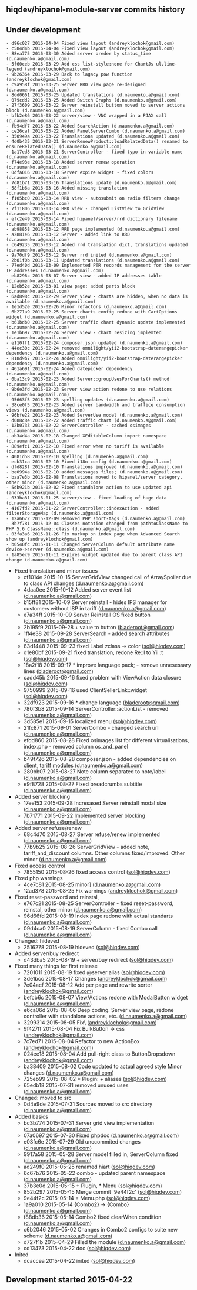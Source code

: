 hiqdev/hipanel-module-server commits history
--------------------------------------------

## Under development

    - d96c027 2016-04-04 Fixed view layout (andreyklochok@gmail.com)
    - c584d4b 2016-04-04 Fixed view layout (andreyklochok@gmail.com)
    - 88ea775 2016-03-30 Added server oreder by status_time (d.naumenko.a@gmail.com)
    - 5f60ceb 2016-03-29 Add css list-style:none for ChartJs ul.line-legend (andreyklochok@gmail.com)
    - 9b26364 2016-03-29 Back to lagacy pow function (andreyklochok@gmail.com)
    - c9a958f 2016-03-25 Server RRD view page re-designed (d.naumenko.a@gmail.com)
    - 8dd0661 2016-03-25 Updated translations (d.naumenko.a@gmail.com)
    - 079cdd2 2016-03-25 Added Switch Graphs (d.naumenko.a@gmail.com)
    - 27f3609 2016-03-22 Server reinstall button moved to server actions block (d.naumenko.a@gmail.com)
    - bfb2e86 2016-03-22 server/view - VNC wrapped in a PJAX call (d.naumenko.a@gmail.com)
    - fb94df7 2016-03-22 Added SearchAction (d.naumenko.a@gmail.com)
    - ce26caf 2016-03-22 Added PanelServerCombo (d.naumenko.a@gmail.com)
    - 350949a 2016-03-22 Translations updated (d.naumenko.a@gmail.com)
    - 4d0b435 2016-03-21 ServerRenewProduct::loadRelatedData() renamed to ensureRelatedData() (d.naumenko.a@gmail.com)
    - 1a17ed8 2016-03-21 ServerController - fixed typo in variable name (d.naumenko.a@gmail.com)
    - f74e93e 2016-03-18 Added server renew operation (d.naumenko.a@gmail.com)
    - 0dfa016 2016-03-18 Server expire widget - fixed colors (d.naumenko.a@gmail.com)
    - 7d81b71 2016-03-16 Translations update (d.naumenko.a@gmail.com)
    - 58f1b6a 2016-03-16 Added missing translation (d.naumenko.a@gmail.com)
    - f105bc0 2016-03-14 RRD view - autosubmit on radio filters change (d.naumenko.a@gmail.com)
    - 7f11806 2016-03-14 RRD view - changed ListView to GridView (d.naumenko.a@gmail.com)
    - efc2e49 2016-03-14 Fixed hipanel/server/rrd dictionary filename (d.naumenko.a@gmail.com)
    - ab98858 2016-03-12 RRD page implemented (d.naumenko.a@gmail.com)
    - a2881e6 2016-03-12 Server - added link to RRD (d.naumenko.a@gmail.com)
    - c649235 2016-03-12 Added rrd translation dict, translations updated (d.naumenko.a@gmail.com)
    - 9a70df9 2016-03-12 Server rrd inited (d.naumenko.a@gmail.com)
    - 2b01f0b 2016-03-11 Updated translations (d.naumenko.a@gmail.com)
    - 77ed40d 2016-03-09 Implemented PTR records management for the server IP addresses (d.naumenko.a@gmail.com)
    - eb8296c 2016-03-07 Server view - added IP addresses table (d.naumenko.a@gmail.com)
    - 12eb52e 2016-03-01 view page: added parts block (d.naumenko.a@gmail.com)
    - 6ad898c 2016-02-29 Server view - charts are hidden, when no data is available (d.naumenko.a@gmail.com)
    - 1e1d52e 2016-02-26 Minor refactors (d.naumenko.a@gmail.com)
    - 6b271a9 2016-02-25 Server charts config redone with CartOptions widget (d.naumenko.a@gmail.com)
    - b61bdb0 2016-02-25 Server traffic chart dynamic update implemented (d.naumenko.a@gmail.com)
    - 1e1b697 2016-02-24 Server view - chart resizing implemted (d.naumenko.a@gmail.com)
    - e110ff1 2016-02-24 composer.json updated (d.naumenko.a@gmail.com)
    - 44ec30c 2016-02-24 removed omnilight/yii2-bootstrap-daterangepicker dependency (d.naumenko.a@gmail.com)
    - 818d9b7 2016-02-24 Added omnilight/yii2-bootstrap-daterangepicker dependency (d.naumenko.a@gmail.com)
    - 461a691 2016-02-24 Added datepicker dependency (d.naumenko.a@gmail.com)
    - 0ba13c9 2016-02-23 Added Server::groupUsesForCharts() method (d.naumenko.a@gmail.com)
    - 9b6e3fd 2016-02-23 Server view action redone to use relations (d.naumenko.a@gmail.com)
    - 95663f5 2016-02-23 spelling updates (d.naumenko.a@gmail.com)
    - 38ce0f5 2016-02-23 Added server bandwidth and traffice consumption views (d.naumenko.a@gmail.com)
    - 96bfe22 2016-02-23 Added ServerUse model (d.naumenko.a@gmail.com)
    - d088c8e 2016-02-22 added traffic chart (d.naumenko.a@gmail.com)
    - 12b0733 2016-02-22 ServerController - cached osimages (d.naumenko.a@gmail.com)
    - ab34d4a 2016-02-18 Changed XEditableColumn import namespace (d.naumenko.a@gmail.com)
    - 889efc1 2016-02-10 Fixed error when no tariff is available (d.naumenko.a@gmail.com)
    - 4081d58 2016-02-10 spelling (d.naumenko.a@gmail.com)
    - ecb31ca 2016-02-10 Fixed i18n config (d.naumenko.a@gmail.com)
    - dfd828f 2016-02-10 Translations improved (d.naumenko.a@gmail.com)
    - be0994a 2016-02-10 added messages files; (d.naumenko.a@gmail.com)
    - baa7e3b 2016-02-08 Translations moved to hipanel/server category, other minor (d.naumenko.a@gmail.com)
    - 5db921b 2016-02-02 Fixed standalone action to use updated api (andreyklochok@gmail.com)
    - 033ba81 2016-01-25 server/view - fixed loading of huge data (d.naumenko.a@gmail.com)
    - 4167fd2 2016-01-22 ServerController::indexAction - added filterStorageMap (d.naumenko.a@gmail.com)
    - 12a6672 2015-12-09 Removed PHP short-tags (d.naumenko.a@gmail.com)
    - 3b7f781 2015-12-04 Classes notation changed from pathtoClassName to PHP 5.6 ClassName::class (d.naumenko.a@gmail.com)
    - 03fa3a6 2015-11-26 Fix markup on index page when Advanced Search show up (andreyklochok@gmail.com)
    - b0540fc 2015-11-11 Changed ServerColumn default attribute name device->server (d.naumenko.a@gmail.com)
    - 1a85ec9 2015-11-11 Expires widget updated due to parent class API change (d.naumenko.a@gmail.com)
- Fixed translation and minor issues
    - cf1014e 2015-10-15 ServerGridView changed call of ArraySpoiler due to class API changes (d.naumenko.a@gmail.com)
    - 4daa0ee 2015-10-12 Added server event list (d.naumenko.a@gmail.com)
    - b15ff81 2015-10-09 Server reinstall - hides IPS manager for customers without ISP in tariff (d.naumenko.a@gmail.com)
    - e7a34ff 2015-10-09 Server Reinstall OS fixed button (d.naumenko.a@gmail.com)
    - 2b195f9 2015-09-28 + value to button (bladeroot@gmail.com)
    - 1ff4e38 2015-09-28 ServerSearch  - added search attributes (d.naumenko.a@gmail.com)
    - 83d1448 2015-09-23 fixed Label zclass -> color (sol@hiqdev.com)
    - d1e80bf 2015-09-21 fixed translation, redone Re::l to Yii::t (sol@hiqdev.com)
    - 18a2f18 2015-09-17 * improve language pack; - remove unnesessary lines (bladeroot@gmail.com)
    - cadd45b 2015-09-16 fixed problem with ViewAction data closure (sol@hiqdev.com)
    - 9750999 2015-09-16 used ClientSellerLink::widget (sol@hiqdev.com)
    - 32df923 2015-09-16 * change language (bladeroot@gmail.com)
    - 780f3b8 2015-09-14 ServerController::actionList - removed (d.naumenko.a@gmail.com)
    - 3d585e1 2015-09-15 localized menu (sol@hiqdev.com)
    - 21fc871 2015-09-01 ServerCombo - changed search url (d.naumenko.a@gmail.com)
    - efdd860 2015-08-28 Fixed osimages list for different virtualisations, index.php - removed column os_and_panel (d.naumenko.a@gmail.com)
    - b49f726 2015-08-28 composer.json - added dependencies on client, tariff modules (d.naumenko.a@gmail.com)
    - 280bb07 2015-08-27 Note column separated to note/label (d.naumenko.a@gmail.com)
    - e9f8728 2015-08-27 Fixed breadcrumbs subtitle (d.naumenko.a@gmail.com)
- Added server blocking
    - 17ee153 2015-09-28 Incresased Server reinstall modal size (d.naumenko.a@gmail.com)
    - 7b71771 2015-09-22 Implemented server blocking (d.naumenko.a@gmail.com)
- Added server refuse/renew
    - 68c4d70 2015-08-27 Server refuse/renew implemented (d.naumenko.a@gmail.com)
    - 77b9b25 2015-08-26 ServerGridView - added note, tariff_and_discount columns. Other columns fixed/improved. Other minor (d.naumenko.a@gmail.com)
- Fixed access control
    - 7855150 2015-08-26 fixed access control (sol@hiqdev.com)
- Fixed php warnings
    - 4ce7c81 2015-08-25 minor] (d.naumenko.a@gmail.com)
    - 12ad378 2015-08-25 Fix warnings (andreyklochok@gmail.com)
- Fixed reset-password and reinstal,
    - e767c21 2015-08-25 ServerController - fixed reset-password, reinstal, other minor (d.naumenko.a@gmail.com)
    - 96d66fd 2015-08-19 Index page redone with actual standarts (d.naumenko.a@gmail.com)
    - 09d4ca0 2015-08-19 ServerColumn - fixed Combo call (d.naumenko.a@gmail.com)
- Changed: hideved
    - 2516278 2015-08-19 hideved (sol@hiqdev.com)
- Added server/buy redirect
    - d43dba5 2015-08-19 + server/buy redirect (sol@hiqdev.com)
- Fixed many things for first release
    - 7201011 2015-08-19 fixed @server alias (sol@hiqdev.com)
    - 3de1bcc 2015-08-17 Changes (andreyklochok@gmail.com)
    - 7e04acf 2015-08-12 Add per page and rewrite sorter (andreyklochok@gmail.com)
    - befcb6c 2015-08-07 View/Actions redone with ModalButton widget (d.naumenko.a@gmail.com)
    - e6ca06d 2015-08-06 Deep coding. Server view page, redone controller with standalone actions, etc. (d.naumenko.a@gmail.com)
    - 3299314 2015-08-05 Fix\ (andreyklochok@gmail.com)
    - 9f427ff 2015-08-04 Fix BulkButton -> css (andreyklochok@gmail.com)
    - 7c7ed71 2015-08-04 Refactor to new ActionBox (andreyklochok@gmail.com)
    - 024ee18 2015-08-04 Add pull-right class to ButtonDropsdown (andreyklochok@gmail.com)
    - ba38409 2015-08-02 Code updated to actual agreed style Minor changes (d.naumenko.a@gmail.com)
    - 725eb99 2015-08-02 * Plugin: + aliases (sol@hiqdev.com)
    - 65edb18 2015-07-31 removed unused uses (d.naumenko.a@gmail.com)
- Changed: moved to src
    - 0d4e9de 2015-07-31 Sources moved to src directory (d.naumenko.a@gmail.com)
- Added basics
    - bc3b774 2015-07-31 Server grid view implementation (d.naumenko.a@gmail.com)
    - 07a0697 2015-07-30 Fixed phpdoc (d.naumenko.a@gmail.com)
    - e03fc6e 2015-07-29 Old unccommited changes (d.naumenko.a@gmail.com)
    - 9917a58 2015-05-28 Server model filled in, ServerColumn fixed (d.naumenko.a@gmail.com)
    - ad249f0 2015-05-25 renamed hiart (sol@hiqdev.com)
    - 6c67b76 2015-05-22 combo - updated parent namespace (d.naumenko.a@gmail.com)
    - 37b3e0d 2015-05-15 + Plugin, * Menu (sol@hiqdev.com)
    - 852b297 2015-05-15 Merge commit '9e44f2c' (sol@hiqdev.com)
    - 9e44f2c 2015-05-14 + Menu.php (sol@hiqdev.com)
    - 1a9a010 2015-05-14 {Combo2} -> {Combo} (d.naumenko.a@gmail.com)
    - f88db36 2015-05-14 Combo2 fixed clearWhen condition (d.naumenko.a@gmail.com)
    - c6b2046 2015-05-02  Changes in Combo2 configs to suite new scheme (d.naumenko.a@gmail.com)
    - d727f1b 2015-04-29 Filled the module (d.naumenko.a@gmail.com)
    - cd13473 2015-04-22 doc (sol@hiqdev.com)
- Inited
    - dcaccea 2015-04-22 inited (sol@hiqdev.com)

## Development started 2015-04-22

